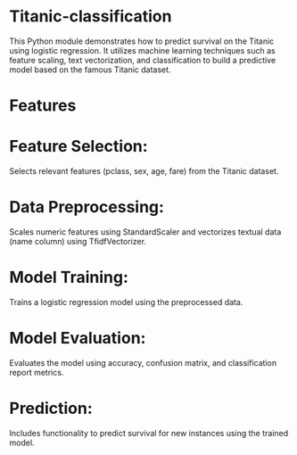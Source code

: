 # Titanic-classification
This Python module demonstrates how to predict survival on the Titanic using logistic regression. It utilizes machine learning techniques such as feature scaling, text vectorization, and classification to build a predictive model based on the famous Titanic dataset.

# Features
# Feature Selection: 
Selects relevant features (pclass, sex, age, fare) from the Titanic dataset.
# Data Preprocessing:
Scales numeric features using StandardScaler and vectorizes textual data (name column) using TfidfVectorizer.
# Model Training: 
Trains a logistic regression model using the preprocessed data.
# Model Evaluation:
Evaluates the model using accuracy, confusion matrix, and classification report metrics.
# Prediction: 
Includes functionality to predict survival for new instances using the trained model.










